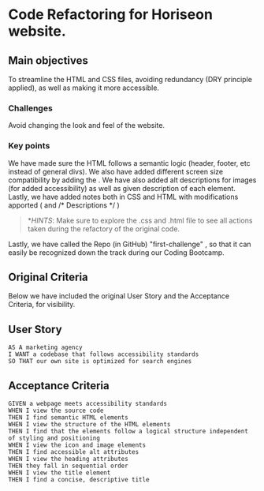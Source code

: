 # Code Refactoring for Horiseon website.

## Main objectives
To streamline the HTML and CSS files, avoiding redundancy (DRY principle applied), as well as making it more accessible.

### Challenges 

Avoid changing the look and feel of the website.

### Key points
We have made sure the HTML follows a semantic logic (header, footer, etc instead of general divs). We also have added different screen size compatibility by adding the <meta name="viewport" content="width=device-width, initial-scale=1.0" /> . We have also added alt descriptions for images (for added accessibility) as well as given description of each element. Lastly, we have added notes both in CSS and HTML with modifications apported (<!-- ACTIONS TAKEN --> and /* Descriptions */ )
 

> **HINTS*: Make sure to explore the .css and .html file to see all actions taken during the refactory of the original code.

Lastly, we have called the Repo (in GitHub) "first-challenge" , so that it can easily be recognized down the track during our Coding Bootcamp.

## Original Criteria 
Below we have included the original User Story and the Acceptance Criteria, for visibility.

## User Story

```
AS A marketing agency
I WANT a codebase that follows accessibility standards
SO THAT our own site is optimized for search engines
```

## Acceptance Criteria

```
GIVEN a webpage meets accessibility standards
WHEN I view the source code
THEN I find semantic HTML elements
WHEN I view the structure of the HTML elements
THEN I find that the elements follow a logical structure independent of styling and positioning
WHEN I view the icon and image elements
THEN I find accessible alt attributes
WHEN I view the heading attributes
THEN they fall in sequential order
WHEN I view the title element
THEN I find a concise, descriptive title
```
